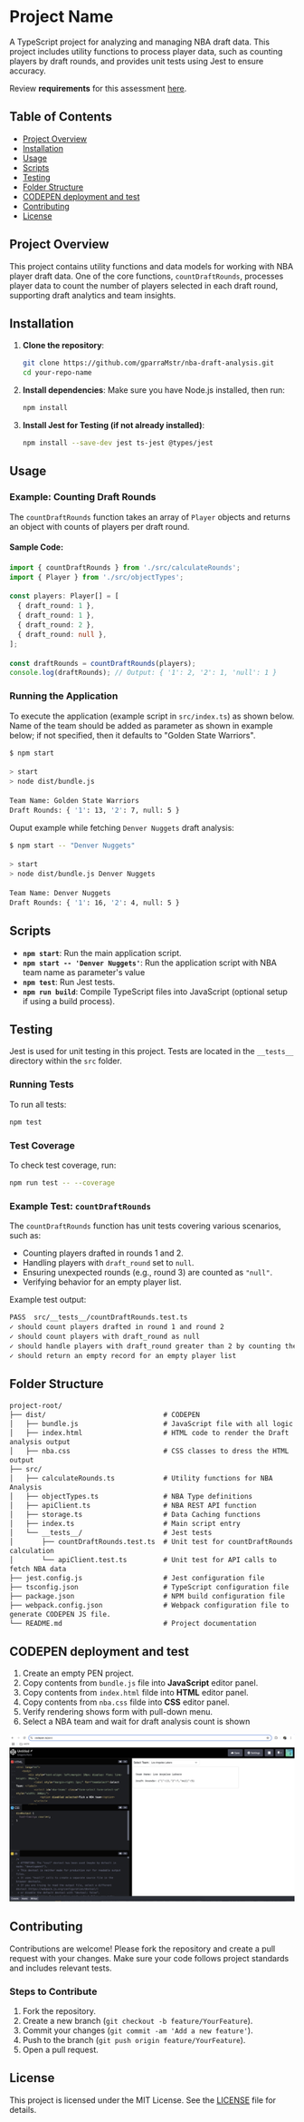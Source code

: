 
# Project Name

A TypeScript project for analyzing and managing NBA draft data. This project includes utility functions to process player data, such as counting players by draft rounds, and provides unit tests using Jest to ensure accuracy.

Review **requirements** for this assessment [here](NBA-Initial-Assessment.html).

## Table of Contents
- [Project Overview](#project-overview)
- [Installation](#installation)
- [Usage](#usage)
- [Scripts](#scripts)
- [Testing](#testing)
- [Folder Structure](#folder-structure)
- [CODEPEN deployment and test](#codepen-deployment-and-test)
- [Contributing](#contributing)
- [License](#license)

## Project Overview

This project contains utility functions and data models for working with NBA player draft data. One of the core functions, `countDraftRounds`, processes player data to count the number of players selected in each draft round, supporting draft analytics and team insights.

## Installation

1. **Clone the repository**:
   ```bash
   git clone https://github.com/gparraMstr/nba-draft-analysis.git
   cd your-repo-name
   ```

2. **Install dependencies**:
   Make sure you have Node.js installed, then run:
   ```bash
   npm install
   ```

3. **Install Jest for Testing (if not already installed)**:
   ```bash
   npm install --save-dev jest ts-jest @types/jest
   ```

## Usage

### Example: Counting Draft Rounds

The `countDraftRounds` function takes an array of `Player` objects and returns an object with counts of players per draft round.

#### Sample Code:

```typescript
import { countDraftRounds } from './src/calculateRounds';
import { Player } from './src/objectTypes';

const players: Player[] = [
  { draft_round: 1 },
  { draft_round: 1 },
  { draft_round: 2 },
  { draft_round: null },
];

const draftRounds = countDraftRounds(players);
console.log(draftRounds); // Output: { '1': 2, '2': 1, 'null': 1 }
```

### Running the Application

To execute the application (example script in `src/index.ts`) as shown below. Name of the team should be added as parameter as shown in example below; if not specified, then it defaults to "Golden State Warriors".

```bash
$ npm start

> start
> node dist/bundle.js

Team Name: Golden State Warriors
Draft Rounds: { '1': 13, '2': 7, null: 5 }

```

Ouput example while fetching `Denver Nuggets` draft analysis:

```bash
$ npm start -- "Denver Nuggets"

> start
> node dist/bundle.js Denver Nuggets

Team Name: Denver Nuggets
Draft Rounds: { '1': 16, '2': 4, null: 5 }

```

## Scripts

- **`npm start`**: Run the main application script.
- **`npm start -- 'Denver Nuggets'`**: Run the application script with NBA team name as parameter's value
- **`npm test`**: Run Jest tests.
- **`npm run build`**: Compile TypeScript files into JavaScript (optional setup if using a build process).

## Testing

Jest is used for unit testing in this project. Tests are located in the `__tests__` directory within the `src` folder.

### Running Tests

To run all tests:

```bash
npm test
```

### Test Coverage

To check test coverage, run:

```bash
npm run test -- --coverage
```

### Example Test: `countDraftRounds`

The `countDraftRounds` function has unit tests covering various scenarios, such as:

- Counting players drafted in rounds 1 and 2.
- Handling players with `draft_round` set to `null`.
- Ensuring unexpected rounds (e.g., round 3) are counted as `"null"`.
- Verifying behavior for an empty player list.

Example test output:

```bash
PASS  src/__tests__/countDraftRounds.test.ts
✓ should count players drafted in round 1 and round 2
✓ should count players with draft_round as null
✓ should handle players with draft_round greater than 2 by counting them as null
✓ should return an empty record for an empty player list
```

## Folder Structure

```
project-root/
├── dist/                             # CODEPEN
│   ├── bundle.js                     # JavaScript file with all logic
│   ├── index.html                    # HTML code to render the Draft analysis output
│   ├── nba.css                       # CSS classes to dress the HTML output
├── src/
│   ├── calculateRounds.ts            # Utility functions for NBA Analysis
│   ├── objectTypes.ts                # NBA Type definitions
│   ├── apiClient.ts                  # NBA REST API function
│   ├── storage.ts                    # Data Caching functions
│   ├── index.ts                      # Main script entry
│   └── __tests__/                    # Jest tests
│       ├── countDraftRounds.test.ts  # Unit test for countDraftRounds calculation
│       └── apiClient.test.ts         # Unit test for API calls to fetch NBA data
├── jest.config.js                    # Jest configuration file
├── tsconfig.json                     # TypeScript configuration file
├── package.json                      # NPM build configuration file
├── webpack.config.json               # Webpack configuration file to generate CODEPEN JS file.
└── README.md                         # Project documentation
```

## CODEPEN deployment and test

1. Create an empty PEN project.
2. Copy contents from `bundle.js` file into **JavaScript** editor panel.
3. Copy contents from `index.html` filde into **HTML** editor panel.
5. Copy contents from `nba.css` filde into **CSS** editor panel.
6. Verify rendering shows form with pull-down menu.
7. Select a NBA team and wait for draft analysis count is shown

![alt text](image.png)

## Contributing

Contributions are welcome! Please fork the repository and create a pull request with your changes. Make sure your code follows project standards and includes relevant tests.

### Steps to Contribute
1. Fork the repository.
2. Create a new branch (`git checkout -b feature/YourFeature`).
3. Commit your changes (`git commit -am 'Add a new feature'`).
4. Push to the branch (`git push origin feature/YourFeature`).
5. Open a pull request.

## License

This project is licensed under the MIT License. See the [LICENSE](LICENSE) file for details.
